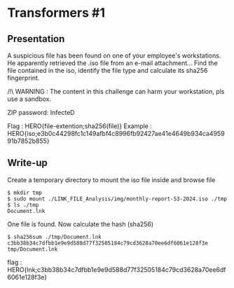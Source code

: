 # Transformers #1


## Presentation 

A suspicious file has been found on one of your employee's workstations. He apparently retrieved the .iso file from an e-mail attachment...
Find the file contained in the iso, identify the file type and calculate its sha256 fingerprint.

/!\ WARNING : The content in this challenge can harm your workstation, pls use a sandbox.

ZIP password: InfecteD

Flag : HERO{file-extention;sha256(file)} 
Example : HERO{iso;e3b0c44298fc1c149afbf4c8996fb92427ae41e4649b934ca495991b7852b855}

## Write-up

Create a temporary directory to mount the iso file inside and browse file

```
$ mkdir tmp
$ sudo mount ./LINK_FILE_Analysis/img/monthly-report-S3-2024.iso ./tmp
$ ls ./tmp
Document.lnk
```

One file is found. Now calculate the hash (sha256)

```
$ sha256sum ./tmp/Document.lnk 
c3bb38b34c7dfbb1e9e9d588d77f32505184c79cd3628a70ee6df6061e128f3e  tmp/Document.lnk
```

flag : HERO{lnk;c3bb38b34c7dfbb1e9e9d588d77f32505184c79cd3628a70ee6df6061e128f3e}
